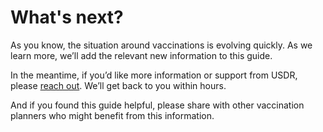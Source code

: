 # What's next?

As you know, the situation around vaccinations is evolving quickly. As we learn more, we’ll add the relevant new information to this guide. 

In the meantime, if you’d like more information or support from USDR, please [reach out](https://www.usdigitalresponse.org/request-help/). We’ll get back to you within hours.

And if you found this guide helpful, please share with other vaccination planners who might benefit from this information.  


